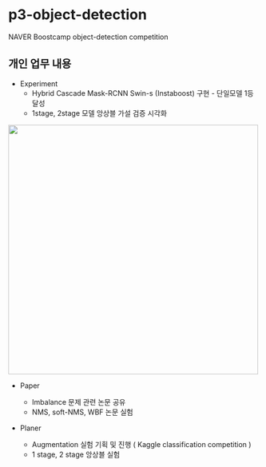 # p3-object-detection
NAVER Boostcamp object-detection competition

## 개인 업무 내용
- Experiment
  - Hybrid Cascade Mask-RCNN Swin-s (Instaboost) 구현 - 단일모델 1등 달성
  - 1stage, 2stage 모델 앙상블 가설 검증 시각화
<img src=https://user-images.githubusercontent.com/60084351/145235859-82ec9424-363c-4e3f-b78c-b62d5741ec5e.png width='500'>

- Paper
  - Imbalance 문제 관련 논문 공유
  - NMS, soft-NMS, WBF 논문 실험

- Planer
  - Augmentation 실험 기획 및 진행 ( Kaggle classification competition )
  - 1 stage, 2 stage 앙상블 실험
